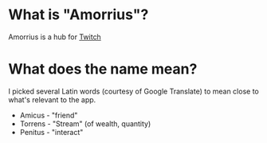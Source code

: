 # What is "Amorrius"?

Amorrius is a hub for [Twitch](http://twitch.tv)

# What does the name mean?

I picked several Latin words (courtesy of Google Translate) to mean close to what's relevant to the app.
- Amicus - "friend"
- Torrens - "Stream" (of wealth, quantity)
- Penitus - "interact"

